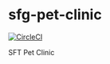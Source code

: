 # sfg-pet-clinic
[![CircleCI](https://circleci.com/gh/nacho2018/sfg-pet-clinic.svg?style=svg)](https://circleci.com/gh/nacho2018/sfg-pet-clinic)

SFT Pet Clinic
